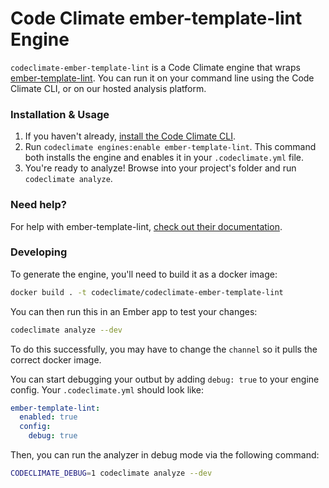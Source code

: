# Code Climate ember-template-lint Engine

`codeclimate-ember-template-lint` is a Code Climate engine that wraps [ember-template-lint](https://github.com/rwjblue/ember-template-lint). You can run it on your command line using the Code Climate CLI, or on our hosted analysis platform.

### Installation & Usage

1. If you haven't already, [install the Code Climate CLI](https://github.com/codeclimate/codeclimate).
2. Run `codeclimate engines:enable ember-template-lint`. This command both installs the engine and enables it in your `.codeclimate.yml` file.
3. You're ready to analyze! Browse into your project's folder and run `codeclimate analyze`.

### Need help?

For help with ember-template-lint, [check out their documentation](https://github.com/rwjblue/ember-template-lint).

### Developing

To generate the engine, you'll need to build it as a docker image:

```bash
docker build . -t codeclimate/codeclimate-ember-template-lint
```

You can then run this in an Ember app to test your changes:

```bash
codeclimate analyze --dev
```

To do this successfully, you may have to change the `channel` so it pulls the correct docker image.

You can start debugging your outbut by adding `debug: true` to your engine config. Your `.codeclimate.yml` should look like:

```yaml
ember-template-lint:
  enabled: true
  config:
    debug: true
```

Then, you can run the analyzer in debug mode via the following command:

```bash
CODECLIMATE_DEBUG=1 codeclimate analyze --dev
```
